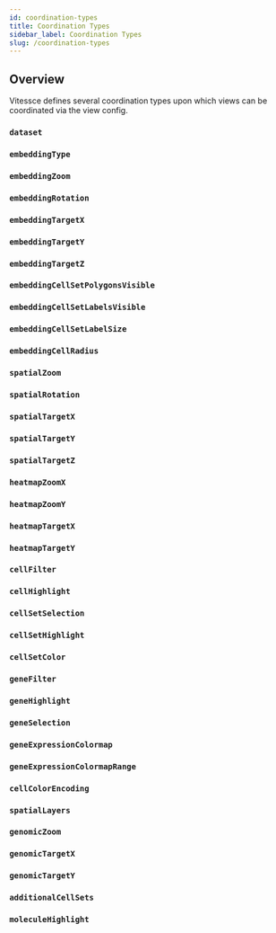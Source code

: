 ```yaml
---
id: coordination-types
title: Coordination Types
sidebar_label: Coordination Types
slug: /coordination-types
---
```


## Overview

Vitessce defines several coordination types upon which views can be coordinated via the view config.

### `dataset`
### `embeddingType`
### `embeddingZoom`
### `embeddingRotation`
### `embeddingTargetX`
### `embeddingTargetY`
### `embeddingTargetZ`
### `embeddingCellSetPolygonsVisible`
### `embeddingCellSetLabelsVisible`
### `embeddingCellSetLabelSize`
### `embeddingCellRadius`
### `spatialZoom`
### `spatialRotation`
### `spatialTargetX`
### `spatialTargetY`
### `spatialTargetZ`
### `heatmapZoomX`
### `heatmapZoomY`
### `heatmapTargetX`
### `heatmapTargetY`
### `cellFilter`
### `cellHighlight`
### `cellSetSelection`
### `cellSetHighlight`
### `cellSetColor`
### `geneFilter`
### `geneHighlight`
### `geneSelection`
### `geneExpressionColormap`
### `geneExpressionColormapRange`
### `cellColorEncoding`
### `spatialLayers`
### `genomicZoom`
### `genomicTargetX`
### `genomicTargetY`
### `additionalCellSets`
### `moleculeHighlight`